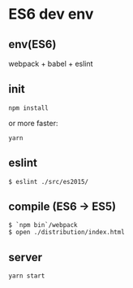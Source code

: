 # ES6 dev env

## env(ES6)
webpack + babel + eslint

## init
```
npm install
```

or more faster:

```
yarn
```

## eslint
```
$ eslint ./src/es2015/
```

## compile (ES6 -> ES5)

```
$ `npm bin`/webpack
$ open ./distribution/index.html
```

## server

```
yarn start
```
